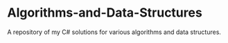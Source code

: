 # Algorithms-and-Data-Structures
A repository of my C# solutions for various algorithms and data structures.

